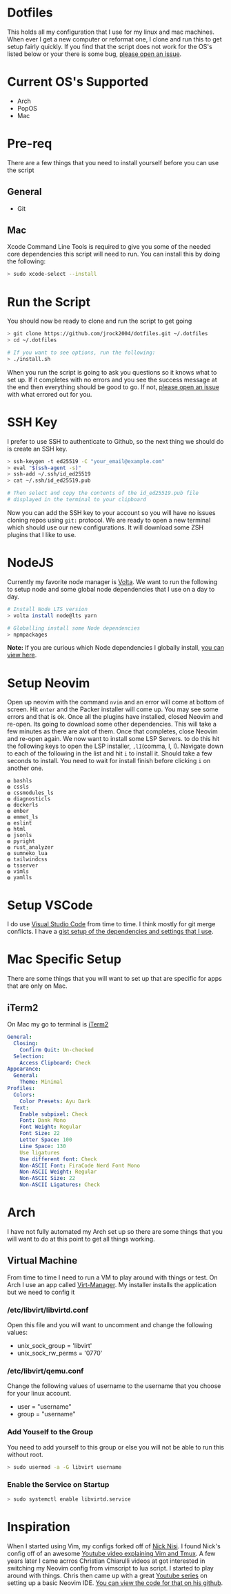 # Dotfiles

This holds all my configuration that I use for my linux and mac machines. When ever I get a new computer or reformat one, I clone and run this to get setup fairly quickly. If you find that the script does not work for the OS's listed below or your there is some bug, [please open an issue](https://github.com/jrock2004/dotfiles/issues).

# Current OS's Supported
- Arch
- PopOS
- Mac

# Pre-req

There are a few things that you need to install yourself before you can use the script

## General

- Git

## Mac

Xcode Command Line Tools is required to give you some of the needed core dependencies this script will need to run. You can install this by doing the following:

``` bash
> sudo xcode-select --install
```

# Run the Script

You should now be ready to clone and run the script to get going

``` bash
> git clone https://github.com/jrock2004/dotfiles.git ~/.dotfiles
> cd ~/.dotfiles

# If you want to see options, run the following:
> ./install.sh
```

When you run the script is going to ask you questions so it knows what to set up. If it completes with no errors and you see the success message at the end then everything should be good to go. If not, [please open an issue](https://github.com/jrock2004/dotfiles/issues) with what errored out for you.

# SSH Key

I prefer to use SSH to authenticate to Github, so the next thing we should do is create an SSH key.

``` bash
> ssh-keygen -t ed25519 -C "your_email@example.com"
> eval "$(ssh-agent -s)"
> ssh-add ~/.ssh/id_ed25519
> cat ~/.ssh/id_ed25519.pub

# Then select and copy the contents of the id_ed25519.pub file
# displayed in the terminal to your clipboard
```

Now you can add the SSH key to your account so you will have no issues cloning repos using `git:` protocol. We are ready to open a new terminal which should use our new configurations. It will download some ZSH plugins that I like to use.

# NodeJS

Currently my favorite node manager is [Volta](https://volta.sh/). We want to run the following to setup node and some global node dependencies that I use on a day to day.

``` bash
# Install Node LTS version
> volta install node@lts yarn

# Globalling install some Node dependencies
> npmpackages
```

**Note:** If you are curious which Node dependencies I globally install, [you can view here](https://github.com/jrock2004/dotfiles/blob/main/files/.zshrc#L246).

# Setup Neovim

Open up neovim with the command `nvim` and an error will come at bottom of screen. Hit `enter` and the Packer installer will come up. You may see some errors and that is ok. Once all the plugins have installed, closed Neovim and re-open. Its going to download some other dependencies. This will take a few minutes as there are alot of them. Once that completes, close Neovim and re-open again. We now want to install some LSP Servers. to do this hit the following keys to open the LSP installer, `,lI`(comma, l, I). Navigate down to each of the following in the list and hit `i` to install it. Should take a few seconds to install. You need to wait for install finish before clicking `i` on another one.

```
◍ bashls
◍ cssls
◍ cssmodules_ls
◍ diagnosticls
◍ dockerls
◍ ember
◍ emmet_ls
◍ eslint
◍ html
◍ jsonls
◍ pyright
◍ rust_analyzer
◍ sumneko_lua
◍ tailwindcss
◍ tsserver
◍ vimls
◍ yamlls
```

# Setup VSCode

I do use [Visual Studio Code](https://code.visualstudio.com) from time to time. I think mostly for git merge conflicts. I have a [gist setup of the dependencies and settings that I use](https://gist.github.com/jrock2004/34c134d3a4a8bfb84336fd5d52472237).

# Mac Specific Setup

There are some things that you will want to set up that are specific for apps that are only on Mac. 

## iTerm2

On Mac my go to terminal is [iTerm2](https://iterm2.com/)

``` yml
General:
  Closing:
    Confirm Quit: Un-checked
  Selection:
    Access Clipboard: Check
Appearance:
  General:
    Theme: Minimal
Profiles:
  Colors:
    Color Presets: Ayu Dark
  Text:
    Enable subpixel: Check
    Font: Dank Mono
    Font Weight: Regular
    Font Size: 22
    Letter Space: 100
    Line Space: 130
    Use ligatures
    Use different font: Check
    Non-ASCII Font: FiraCode Nerd Font Mono
    Non-ASCII Weight: Regular
    Non-ASCII Size: 22
    Non-ASCII Ligatures: Check
```

# Arch

I have not fully automated my Arch set up so there are some things that you will want to do at this point to get all things working.

## Virtual Machine

From time to time I need to run a VM to play around with things or test. On Arch I use an app called [Virt-Manager](https://wiki.archlinux.org/title/Virt-Manager). My installer installs the application but we need to config it

### /etc/libvirt/libvirtd.conf

Open this file and you will want to uncomment and change the following values:

- unix_sock_group = 'libvirt'
- unix_sock_rw_perms = '0770'

### /etc/libvirt/qemu.conf

Change the following values of username to the username that you choose for your linux account.

- user = "username"
- group = "username"

### Add Youself to the Group

You need to add yourself to this group or else you will not be able to run this without root. 

``` bash
> sudo usermod -a -G libvirt username
```

### Enable the Service on Startup

```bash
> sudo systemctl enable libvirtd.service
```

# Inspiration

When I started using Vim, my configs forked off of [Nick Nisi](https://github.com/nicknisi/dotfiles). I found Nick's config off of an awesome [Youtube video explaining Vim and Tmux](https://www.youtube.com/watch?v=5r6yzFEXajQ). A few years later I came acrros Christian Chiarulli videos at got interested in switching my Neovim config from vimscript to lua script. I started to play around with things. Chris then came up with a great [Youtube series](https://www.youtube.com/watch?v=Vghglz2oR0c) on setting up a basic Neovim IDE. [You can view the code for that on his github](https://github.com/LunarVim/nvim-basic-ide).
